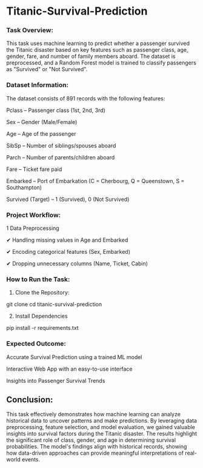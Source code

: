 # Titanic-Survival-Prediction

### Task Overview:

This task uses machine learning to predict whether a passenger survived the Titanic disaster based on key features such as passenger class, age, gender, fare, and number of family members aboard. The dataset is preprocessed, and a Random Forest model is trained to classify passengers as "Survived" or "Not Survived".

### Dataset Information:

The dataset consists of 891 records with the following features:

Pclass – Passenger class (1st, 2nd, 3rd)

Sex – Gender (Male/Female)

Age – Age of the passenger

SibSp – Number of siblings/spouses aboard

Parch – Number of parents/children aboard

Fare – Ticket fare paid

Embarked – Port of Embarkation (C = Cherbourg, Q = Queenstown, S = Southampton)

Survived (Target) – 1 (Survived), 0 (Not Survived)

 ### Project Workflow:
 
1️ Data Preprocessing

✔ Handling missing values in Age and Embarked

✔ Encoding categorical features (Sex, Embarked)

✔ Dropping unnecessary columns (Name, Ticket, Cabin)


### How to Run the Task:

1. Clone the Repository:

git clone <repository-url>
cd titanic-survival-prediction

 2. Install Dependencies

pip install -r requirements.txt

### Expected Outcome:

Accurate Survival Prediction using a trained ML model

Interactive Web App with an easy-to-use interface

Insights into Passenger Survival Trends

## Conclusion:

This task effectively demonstrates how machine learning can analyze historical data to uncover patterns and make predictions. By leveraging data preprocessing, feature selection, and model evaluation, we gained valuable insights into survival factors during the Titanic disaster. The results highlight the significant role of class, gender, and age in determining survival probabilities. The model's findings align with historical records, showing how data-driven approaches can provide meaningful interpretations of real-world events.

